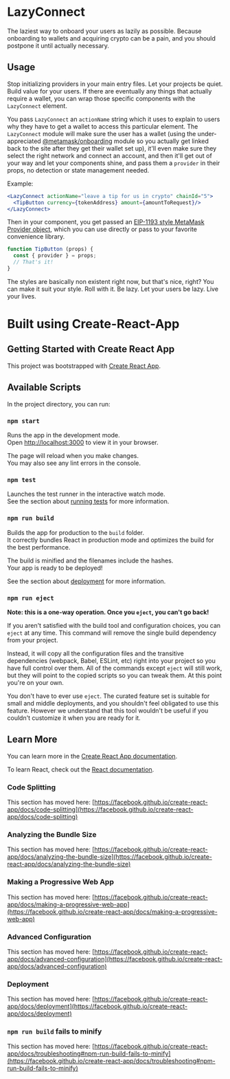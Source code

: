 # LazyConnect

The laziest way to onboard your users as lazily as possible. Because onboarding to wallets and acquiring crypto can be a pain, and you should postpone it until actually necessary.

## Usage

Stop initializing providers in your main entry files. Let your projects be quiet. Build value for your users. If there are eventually any things that actually require a wallet, you can wrap those specific components with the `LazyConnect` element.

You pass `LazyConnect` an `actionName` string which it uses to explain to users why they have to get a wallet to access this particular element. The `LazyConnect` module will make sure the user has a wallet (using the under-appreciated [@metamask/onboarding](https://github.com/MetaMask/metamask-onboarding) module so you actually get linked back to the site after they get their wallet set up), it'll even make sure they select the right network and connect an account, and then it'll get out of your way and let your components shine, and pass them a `provider` in their props, no detection or state management needed.

Example:

```jsx
<LazyConnect actionName="leave a tip for us in crypto" chainId="5">
  <TipButton currency={tokenAddress} amount={amountToRequest}/>
</LazyConnect>
```
Then in your component, you get passed an [EIP-1193 style MetaMask Provider object](https://docs.metamask.io/guide/ethereum-provider.html#table-of-contents), which you can use directly or pass to your favorite convenience library.

```jsx
function TipButton (props) {
  const { provider } = props;
  // That's it!
}
```
The styles are basically non existent right now, but that's nice, right? You can make it suit your style. Roll with it. Be lazy. Let your users be lazy. Live your lives.

# Built using Create-React-App

## Getting Started with Create React App

This project was bootstrapped with [Create React App](https://github.com/facebook/create-react-app).

## Available Scripts

In the project directory, you can run:

### `npm start`

Runs the app in the development mode.\
Open [http://localhost:3000](http://localhost:3000) to view it in your browser.

The page will reload when you make changes.\
You may also see any lint errors in the console.

### `npm test`

Launches the test runner in the interactive watch mode.\
See the section about [running tests](https://facebook.github.io/create-react-app/docs/running-tests) for more information.

### `npm run build`

Builds the app for production to the `build` folder.\
It correctly bundles React in production mode and optimizes the build for the best performance.

The build is minified and the filenames include the hashes.\
Your app is ready to be deployed!

See the section about [deployment](https://facebook.github.io/create-react-app/docs/deployment) for more information.

### `npm run eject`

**Note: this is a one-way operation. Once you `eject`, you can't go back!**

If you aren't satisfied with the build tool and configuration choices, you can `eject` at any time. This command will remove the single build dependency from your project.

Instead, it will copy all the configuration files and the transitive dependencies (webpack, Babel, ESLint, etc) right into your project so you have full control over them. All of the commands except `eject` will still work, but they will point to the copied scripts so you can tweak them. At this point you're on your own.

You don't have to ever use `eject`. The curated feature set is suitable for small and middle deployments, and you shouldn't feel obligated to use this feature. However we understand that this tool wouldn't be useful if you couldn't customize it when you are ready for it.

## Learn More

You can learn more in the [Create React App documentation](https://facebook.github.io/create-react-app/docs/getting-started).

To learn React, check out the [React documentation](https://reactjs.org/).

### Code Splitting

This section has moved here: [https://facebook.github.io/create-react-app/docs/code-splitting](https://facebook.github.io/create-react-app/docs/code-splitting)

### Analyzing the Bundle Size

This section has moved here: [https://facebook.github.io/create-react-app/docs/analyzing-the-bundle-size](https://facebook.github.io/create-react-app/docs/analyzing-the-bundle-size)

### Making a Progressive Web App

This section has moved here: [https://facebook.github.io/create-react-app/docs/making-a-progressive-web-app](https://facebook.github.io/create-react-app/docs/making-a-progressive-web-app)

### Advanced Configuration

This section has moved here: [https://facebook.github.io/create-react-app/docs/advanced-configuration](https://facebook.github.io/create-react-app/docs/advanced-configuration)

### Deployment

This section has moved here: [https://facebook.github.io/create-react-app/docs/deployment](https://facebook.github.io/create-react-app/docs/deployment)

### `npm run build` fails to minify

This section has moved here: [https://facebook.github.io/create-react-app/docs/troubleshooting#npm-run-build-fails-to-minify](https://facebook.github.io/create-react-app/docs/troubleshooting#npm-run-build-fails-to-minify)
